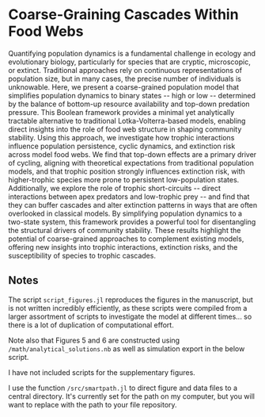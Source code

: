 # Coarse-Graining Cascades Within Food Webs

Quantifying population dynamics is a fundamental challenge in ecology and evolutionary biology, particularly for species that are cryptic, microscopic, or extinct. Traditional approaches rely on continuous representations of population size, but in many cases, the precise number of individuals is unknowable. Here, we present a coarse-grained population model that simplifies population dynamics to binary states -- high or low -- determined by the balance of bottom-up resource availability and top-down predation pressure. This Boolean framework provides a minimal yet analytically tractable alternative to traditional Lotka-Volterra-based models, enabling direct insights into the role of food web structure in shaping community stability. Using this approach, we investigate how trophic interactions influence population persistence, cyclic dynamics, and extinction risk across model food webs. We find that top-down effects are a primary driver of cycling, aligning with theoretical expectations from traditional population models, and that trophic position strongly influences extinction risk, with higher-trophic species more prone to persistent low-population states. Additionally, we explore the role of trophic short-circuits -- direct interactions between apex predators and low-trophic prey -- and find that they can buffer cascades and alter extinction patterns in ways that are often overlooked in classical models. By simplifying population dynamics to a two-state system, this framework provides a powerful tool for disentangling the structural drivers of community stability. These results highlight the potential of coarse-grained approaches to complement existing models, offering new insights into trophic interactions, extinction risks, and the susceptibility of species to trophic cascades.

## Notes
The script `script_figures.jl` reproduces the figures in the manuscript, but is not written incredibly efficiently, as these scripts were compiled from a larger assortment of scripts to investigate the model at different times... so there is a lot of duplication of computational effort.

Note also that Figures 5 and 6 are constructed using `/math/analytical_solutions.nb` as well as simulation export in the below script.

I have not included scripts for the supplementary figures.

I use the function `/src/smartpath.jl` to direct figure and data files to a central directory. It's currently set for the path on my computer, but you will want to replace with the path to your file repository.
